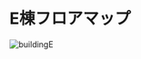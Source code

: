 # E棟フロアマップ

![buildingE](https://cloud.githubusercontent.com/assets/13146549/16907868/12b60604-4d02-11e6-832b-be2a47f18bf2.png)
